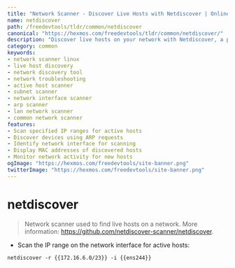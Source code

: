 ```yaml
---
title: "Network Scanner - Discover Live Hosts with Netdiscover | Online Free DevTools by Hexmos"
name: netdiscover
path: /freedevtools/tldr/common/netdiscover
canonical: "https://hexmos.com/freedevtools/tldr/common/netdiscover/"
description: "Discover live hosts on your network with Netdiscover, a powerful network scanner. Identify active devices and troubleshoot network issues. Free online tool, no registration required."
category: common
keywords:
- network scanner linux
- live host discovery
- network discovery tool
- network troubleshooting
- active host scanner
- subnet scanner
- network interface scanner
- arp scanner
- lan network scanner
- common network scanner
features:
- Scan specified IP ranges for active hosts
- Discover devices using ARP requests
- Identify network interface for scanning
- Display MAC addresses of discovered hosts
- Monitor network activity for new hosts
ogImage: "https://hexmos.com/freedevtools/site-banner.png"
twitterImage: "https://hexmos.com/freedevtools/site-banner.png"
---
```


# netdiscover

> Network scanner used to find live hosts on a network.
> More information: <https://github.com/netdiscover-scanner/netdiscover>.

- Scan the IP range on the network interface for active hosts:

`netdiscover -r {{172.16.6.0/23}} -i {{ens244}}`

